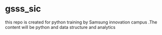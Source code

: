 # gsss_sic
this repo is created for python training by Samsung innovation campus .The content will be python and data structure and analytics
